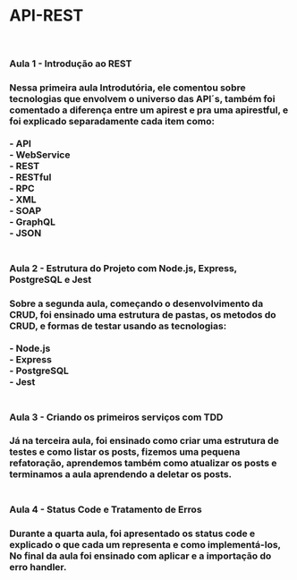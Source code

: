 # API-REST
<br>
<h3>Aula 1 - Introdução ao REST<h3>
Nessa primeira aula Introdutória, ele comentou sobre tecnologias que envolvem o universo das API´s, também foi comentado a diferença entre
um apirest e pra uma apirestful, e foi explicado separadamente cada item como:
<br>
<br>   - API 
<br>   - WebService 
<br>   - REST 
<br>   - RESTful 
<br>   - RPC
<br>   - XML
<br>   - SOAP
<br>   - GraphQL
<br>   - JSON  
<br>
<br>
<h3>Aula 2 - Estrutura do Projeto com Node.js, Express, PostgreSQL e Jest<h3>
Sobre a segunda aula, começando o desenvolvimento da CRUD, foi ensinado uma estrutura de pastas, os metodos do CRUD, e formas de testar usando as tecnologias:
<br>
<br>   - Node.js
<br>   - Express 
<br>   - PostgreSQL 
<br>   - Jest 
<br><br>
<h3>Aula 3 - Criando os primeiros serviços com TDD<h3>
Já na terceira aula, foi ensinado como criar uma estrutura de testes e como listar os posts, fizemos uma pequena refatoração, aprendemos também como atualizar os posts e terminamos a aula aprendendo a deletar os posts.
<br><br>
<h3>Aula 4 - Status Code e Tratamento de Erros<h3>
Durante a quarta aula, foi apresentado os status code e explicado o que cada um representa e como implementá-los, No final da aula foi ensinado com aplicar e a importação do erro handler.

